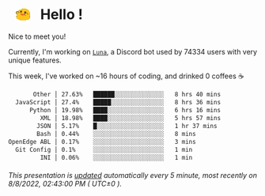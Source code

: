 <h1>   <img src="./spoinky.gif" style="vertical-align:middle;" width="30px">   Hello ! </h1>

Nice to meet you!

Currently, I'm working on <a href='https://github.com/Asgarrrr/Luna'>`Luna`</a>, a Discord bot used by 74334 users with very unique features.

This week, I've worked on ~16 hours of coding, and drinked 0 coffees ☕

```
       Other │ 27.63%   ██████░░░░░░░░░░░░░░   8 hrs 40 mins
  JavaScript │ 27.4%    █████░░░░░░░░░░░░░░░   8 hrs 36 mins
      Python │ 19.98%   ████░░░░░░░░░░░░░░░░   6 hrs 16 mins
         XML │ 18.98%   ████░░░░░░░░░░░░░░░░   5 hrs 57 mins
        JSON │ 5.17%    █░░░░░░░░░░░░░░░░░░░   1 hr 37 mins
        Bash │ 0.44%    ░░░░░░░░░░░░░░░░░░░░   8 mins
OpenEdge ABL │ 0.17%    ░░░░░░░░░░░░░░░░░░░░   3 mins
  Git Config │ 0.1%     ░░░░░░░░░░░░░░░░░░░░   1 min
         INI │ 0.06%    ░░░░░░░░░░░░░░░░░░░░   1 min
```

###### This presentation is [updated](https://github.com/Asgarrrr) automatically every 5 minute, most recently on 8/8/2022, 02:43:00 PM ( UTC±0 ).